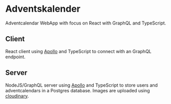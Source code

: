 # Adventskalender

Adventcalendar WebApp with focus on React with GraphQL and TypeScript.

## Client
React client using [Apollo](https://www.apollographql.com) and TypeScript to connect with an GraphQL endpoint.

## Server
NodeJS/GraphQL server using [Apollo](https://www.apollographql.com) and TypeScript to store users and adventcalendars in a Postgres database. Images are uploaded using [cloudinary](https://cloudinary.com).
